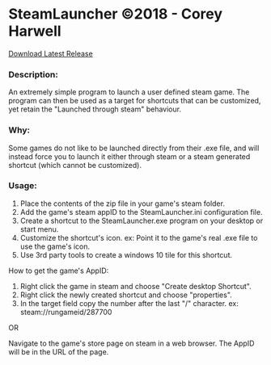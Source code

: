 # SteamLauncher ©2018 - Corey Harwell

[Download Latest Release](https://github.com/gorey666/SteamLauncher/releases)

### Description:
An extremely simple program to launch a user defined steam game. The program can then be used
as a target for shortcuts that can be customized, yet retain the "Launched through steam" behaviour.

### Why:
Some games do not like to be launched directly from their .exe file, and will instead force you to launch it either through
steam or a steam generated shortcut (which cannot be customized).

### Usage:
1. Place the contents of the zip file in your game's steam folder.
2. Add the game's steam appID to the SteamLauncher.ini configuration file.
3. Create a shortcut to the SteamLauncher.exe program on your desktop or start menu.
4. Customize the shortcut's icon. ex: Point it to the game's real .exe file to use the game's icon.
5. Use 3rd party tools to create a windows 10 tile for this shortcut.

How to get the game's AppID:
1. Right click the game in steam and choose "Create desktop Shortcut".
2. Right click the newly created shortcut and choose "properties".
3. In the target field copy the number after the last "/" character. ex: steam://rungameid/287700

OR

Navigate to the game's store page on steam in a web browser. The AppID will be in the URL of the page.


